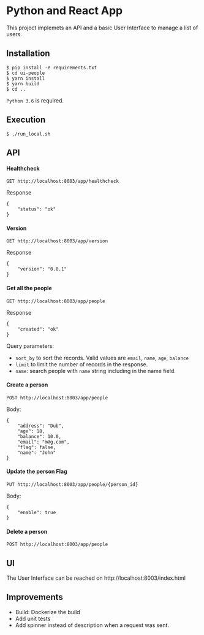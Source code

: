 # Python and React App

This project implemets an API and a basic User Interface to manage a list of users.


## Installation

    $ pip install -e requirements.txt
	$ cd ui-people
    $ yarn install
    $ yarn build
    $ cd ..

``Python 3.6`` is required.


## Execution

    $ ./run_local.sh

## API

#### Healthcheck
```
GET http://localhost:8003/app/healthcheck
```
Response
```
{
    "status": "ok"
}
```

#### Version
```
GET http://localhost:8003/app/version
```
Response
```
{
    "version": "0.0.1"
}
```

#### Get all the people
```
GET http://localhost:8003/app/people
```
Response
```
{
    "created": "ok"
}
```
Query parameters:
- `sort_by` to sort the records. Valid values are `email`, `name`, `age`, `balance`
- `limit` to limit the number of records in the response.
- `name`: search people with `name` string including in the name field.

#### Create a person
```
POST http://localhost:8003/app/people
```
Body:
```
{
	"address": "Dub",
	"age": 18,
	"balance": 10.0,
	"email": "m@g.com",
	"flag": false,
	"name": "John"
}
```
#### Update the person Flag
```
PUT http://localhost:8003/app/people/{person_id}
```
Body:
```
{
	"enable": true
}
```

#### Delete a person
```
POST http://localhost:8003/app/people
```

## UI

The User Interface can be reached on http://localhost:8003/index.html

## Improvements
- Build: Dockerize the build
- Add unit tests
- Add spinner instead of description when a request was sent.
